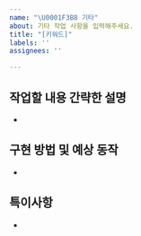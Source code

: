 ```yaml
---
name: "\U0001F3B8 기타"
about: 기타 작업 사항을 입력해주세요.
title: "[키워드]"
labels: ''
assignees: ''

---
```


## 작업할 내용 간략한 설명
- 


## 구현 방법 및 예상 동작
- 


## 특이사항
-
